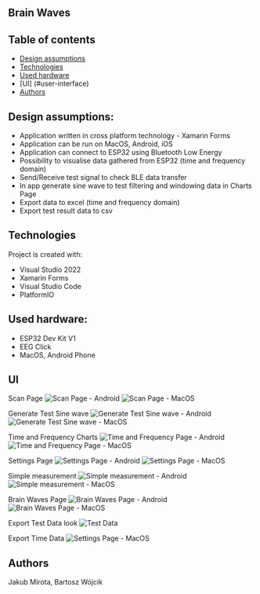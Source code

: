 ## Brain Waves

## Table of contents
* [Design assumptions](#design-assumptions)
* [Technologies](#technologies)
* [Used hardware](#used-hardware)
* [UI] (#user-interface)
* [Authors](#authors)

## Design assumptions:
- Application written in cross platform technology - Xamarin Forms
- Application can be run on MacOS, Android, iOS
- Application can connect to ESP32 using Bluetooth Low Energy
- Possibility to visualise data gathered from ESP32 (time and frequency domain)
- Send/Receive test signal to check BLE data transfer
- In app generate sine wave to test filtering and windowing data in Charts Page
- Export data to excel (time and frequency domain)
- Export test result data to csv

## Technologies
Project is created with:
* Visual Studio 2022
* Xamarin Forms
* Visual Studio Code
* PlatformIO

## Used hardware:
- ESP32 Dev Kit V1
- EEG Click
- MacOS, Android Phone

## UI
Scan Page
![Scan Page - Android](https://github.com/JakMir98/BrainWaves/blob/main/Images/ScanDevices_IMG_Android.jpeg)
![Scan Page - MacOS](https://github.com/JakMir98/BrainWaves/blob/main/Images/ScanDevices_IMG_MacOS.jpeg)

Generate Test Sine wave
![Generate Test Sine wave - Android](https://github.com/JakMir98/BrainWaves/blob/main/Images/GenerateTestSinewave_IMG_Android.jpeg)
![Generate Test Sine wave - MacOS](https://github.com/JakMir98/BrainWaves/blob/main/Images/GenerateTestSinewave_IMG_MacOS.jpeg)

Time and Frequency Charts
![Time and Frequency Page - Android](https://github.com/JakMir98/BrainWaves/blob/main/Images/ChartsTimeFreq_IMG_Android.jpeg)
![Time and Frequency Page - MacOS](https://github.com/JakMir98/BrainWaves/blob/main/Images/ChartsTimeFreq_IMG_MacOS.jpeg)

Settings Page
![Settings Page - Android](https://github.com/JakMir98/BrainWaves/blob/main/Images/SettingsPage_IMG_Android.jpeg)
![Settings Page - MacOS](https://github.com/JakMir98/BrainWaves/blob/main/Images/SettingsPage_IMG_MacOS.jpeg)

Simple measurement 
![Simple measurement - Android](https://github.com/JakMir98/BrainWaves/blob/main/Images/SimpleMeasurement_IMG_Android.jpeg)
![Simple measurement - MacOS](https://github.com/JakMir98/BrainWaves/blob/main/Images/SimpleMeasurement_IMG_MacOS.jpeg)

Brain Waves Page
![Brain Waves Page - Android](https://github.com/JakMir98/BrainWaves/blob/main/Images/BrainWaves_IMG_Android.jpeg)
![Brain Waves Page - MacOS](https://github.com/JakMir98/BrainWaves/blob/main/Images/BrainWaves_IMG_MacOS.jpeg)

Export Test Data look
![Test Data](https://github.com/JakMir98/BrainWaves/blob/main/Images/ExportTestData_IMG_MacOS.jpeg)

Export Time Data
![Settings Page - MacOS](https://github.com/JakMir98/BrainWaves/blob/main/Images/ExportTimeData_IMG_MacOS.jpeg)

## Authors
Jakub Mirota, Bartosz Wójcik